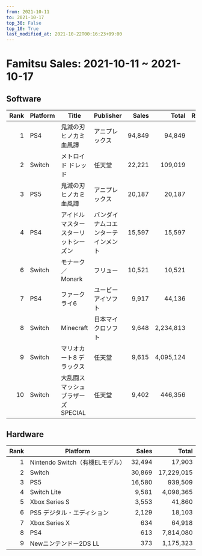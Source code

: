 ```yaml
---
from: 2021-10-11
to: 2021-10-17
top_30: False
top_10: True
last_modified_at: 2021-10-22T00:16:23+09:00
---
```

# Famitsu Sales: 2021-10-11 ~ 2021-10-17
## Software
| Rank | Platform | Title | Publisher | Sales | Total | Rate | New |
| -: | -- | -- | -- | -: | -: | -: | -- |
| 1 | PS4 | 鬼滅の刃 ヒノカミ血風譚 | アニプレックス | 94,849 | 94,849 |  | **New** |
| 2 | Switch | メトロイド ドレッド | 任天堂 | 22,221 | 109,019 |  |  |
| 3 | PS5 | 鬼滅の刃 ヒノカミ血風譚 | アニプレックス | 20,187 | 20,187 |  | **New** |
| 4 | PS4 | アイドルマスター スターリットシーズン | バンダイナムコエンターテインメント | 15,597 | 15,597 |  | **New** |
| 6 | Switch | モナーク／Monark | フリュー | 10,521 | 10,521 |  | **New** |
| 7 | PS4 | ファークライ6 | ユービーアイソフト | 9,917 | 44,136 |  |  |
| 8 | Switch | Minecraft | 日本マイクロソフト | 9,648 | 2,234,813 |  |  |
| 9 | Switch | マリオカート8 デラックス | 任天堂 | 9,615 | 4,095,124 |  |  |
| 10 | Switch | 大乱闘スマッシュブラザーズ SPECIAL | 任天堂 | 9,402 | 446,356 |  |  |

## Hardware
| Rank | Platform | Sales | Total |
| -: | -- | -: | -: |
| 1 | Nintendo Switch（有機ELモデル） | 32,494 | 17,903 |
| 2 | Switch | 30,869 | 17,229,015 |
| 3 | PS5 | 16,580 | 939,509 |
| 4 | Switch Lite | 9,581 | 4,098,365 |
| 5 | Xbox Series S | 3,553 | 41,860 |
| 6 | PS5 デジタル・エディション | 2,129 | 18,103 |
| 7 | Xbox Series X | 634 | 64,918 |
| 8 | PS4 | 613 | 7,814,080 |
| 9 | Newニンテンドー2DS LL | 373 | 1,175,323 |